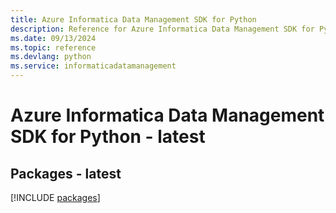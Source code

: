```yaml
---
title: Azure Informatica Data Management SDK for Python
description: Reference for Azure Informatica Data Management SDK for Python
ms.date: 09/13/2024
ms.topic: reference
ms.devlang: python
ms.service: informaticadatamanagement
---
```

# Azure Informatica Data Management SDK for Python - latest
## Packages - latest
[!INCLUDE [packages](informatica-data-management-index.md)]